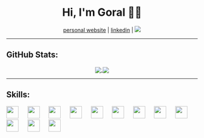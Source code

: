 <!--
### Hi there 👋

**pahuja-gor/pahuja-gor** is a ✨ _special_ ✨ repository because its `README.md` (this file) appears on your GitHub profile.

Here are some ideas to get you started:

- 🔭 I’m currently working on ...
- 🌱 I’m currently learning ...
- 👯 I’m looking to collaborate on ...
- 🤔 I’m looking for help with ...
- 💬 Ask me about ...
- 📫 How to reach me: ...
- 😄 Pronouns: ...
- ⚡ Fun fact: ...
-->
<h1 align=center>Hi, I'm Goral 👋🏾</h1>
<p align="center">
    <a href="https://goralpahuja.me/" target="_blank">personal website</a> | 
    <a href="https://linkedin.com/in/goralp" target="_blank">linkedin</a> | 
    <a href="#">
        <img src="https://visitor-badge.laobi.icu/badge?page_id=pahuja-gor.pahuja-gor.svg">
    </a>
</p>

<hr>

<h2>GitHub Stats:</h2>

<div class="github-stats" align="center">
  <a href="https://github.com/pahuja-gor">
    <img align="center" src="https://github-readme-stats.vercel.app/api?username=pahuja-gor&hide_rank=false&hide_title=false&include_all_commits=true&count_private=true&show_icons=true&theme=dracula" />
  </a>
  <a href="https://github.com/pahuja-gor">
    <img align="center" src="https://github-readme-stats.vercel.app/api/top-langs/?username=pahuja-gor&theme=dracula" />
  </a>
</div>

<hr>
<h2>Skills:</h2>
<div class="skills">
    <img height="32" width="32" src="https://unpkg.com/simple-icons@v3/icons/python.svg" />
    &nbsp;&nbsp;&nbsp;&nbsp;
    <img height="32" width="32" src="https://unpkg.com/simple-icons@v3/icons/java.svg" />
    &nbsp;&nbsp;&nbsp;&nbsp;
    <img height="32" width="32" src="https://unpkg.com/simple-icons@v3/icons/c.svg" />
    &nbsp;&nbsp;&nbsp;&nbsp;
    <img height="32" width="32" src="https://unpkg.com/simple-icons@v3/icons/cplusplus.svg" />
    &nbsp;&nbsp;&nbsp;&nbsp;
    <img height="32" width="32" src="https://unpkg.com/simple-icons@v3/icons/html5.svg" />
    &nbsp;&nbsp;&nbsp;&nbsp;
    <img height="32" width="32" src="https://unpkg.com/simple-icons@v3/icons/css3.svg" />
    &nbsp;&nbsp;&nbsp;&nbsp;
    <img height="32" width="32" src="https://unpkg.com/simple-icons@v3/icons/javascript.svg" />
    &nbsp;&nbsp;&nbsp;&nbsp;
    <img height="32" width="32" src="https://unpkg.com/simple-icons@v3/icons/bootstrap.svg" />
    &nbsp;&nbsp;&nbsp;&nbsp;
    <img height="32" width="32" src="https://unpkg.com/simple-icons@v3/icons/react.svg" />
    &nbsp;&nbsp;&nbsp;&nbsp;
    <img height="32" width="32" src="https://unpkg.com/simple-icons@v3/icons/pytorch.svg" />
    &nbsp;&nbsp;&nbsp;&nbsp;
    <img height="32" width="32" src="https://unpkg.com/simple-icons@v3/icons/github.svg" />
    &nbsp;&nbsp;&nbsp;&nbsp;
    <img height="32" width="32" src="https://unpkg.com/simple-icons@v3/icons/git.svg" />
</div>
<!--
<img height="32" width="32" src="https://unpkg.com/simple-icons@v3/icons/python.svg" />&nbsp;&nbsp;&nbsp;&nbsp;<img height="32" width="32" src="https://unpkg.com/simple-icons@v3/icons/java.svg" />&nbsp;&nbsp;&nbsp;&nbsp;<img height="32" width="32" src="https://unpkg.com/simple-icons@v3/icons/c.svg" />&nbsp;&nbsp;&nbsp;&nbsp;<img height="32" width="32" src="https://unpkg.com/simple-icons@v3/icons/cplusplus.svg" />&nbsp;&nbsp;&nbsp;&nbsp;<img height="32" width="32" src="https://unpkg.com/simple-icons@v3/icons/html5.svg" />&nbsp;&nbsp;&nbsp;&nbsp;<img height="32" width="32" src="https://unpkg.com/simple-icons@v3/icons/css3.svg" />&nbsp;&nbsp;&nbsp;&nbsp;<img height="32" width="32" src="https://unpkg.com/simple-icons@v3/icons/javascript.svg" />&nbsp;&nbsp;&nbsp;&nbsp;<img height="32" width="32" src="https://unpkg.com/simple-icons@v3/icons/bootstrap.svg" />&nbsp;&nbsp;&nbsp;&nbsp;<img height="32" width="32" src="https://unpkg.com/simple-icons@v3/icons/react.svg" />&nbsp;&nbsp;&nbsp;&nbsp;<img height="32" width="32" src="https://unpkg.com/simple-icons@v3/icons/pytorch.svg" />&nbsp;&nbsp;&nbsp;&nbsp;<img height="32" width="32" src="https://unpkg.com/simple-icons@v3/icons/github.svg" />&nbsp;&nbsp;&nbsp;&nbsp;<img height="32" width="32" src="https://unpkg.com/simple-icons@v3/icons/git.svg" />
-->
